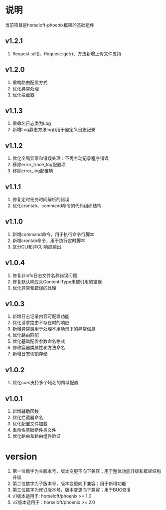 # 说明
当前项目是horseloft-phoenix框架的基础组件

## v1.2.1
1. Request::all()、Request::get()、方法新增上传文件支持

## v1.2.0
1. 重构路由配置方式
2. 优化异常处理
3. 优化拦截器

## v1.1.3
1. 重命名日志类为Log
2. 新增Log静态方法log()用于自定义日志记录

## v1.1.2
1. 优化全局异常和错误处理：不再主动记录程序错误
2. 移除error_trace_log配置项
3. 移除error_log配置项

## v1.1.1
1. 修复定时任务时间解析的错误
2. 优化crontab、command命令的代码组织结构

## v1.1.0
1. 新增command命令，用于执行命令行脚本
2. 新增crontab命令，用于执行定时脚本
3. 区分CLI和非CLI响应输出

## v1.0.4
1. 修复非info日志文件名称错误问题
2. 修复默认响应头Content-Type未被引用的错误
3. 优化异常和错误的处理

## v1.0.3
1. 新增日志记录内容可配置功能
2. 优化请求路由不存在时的响应
3. 新增异常类用于处理不用场景下的异常信息
4. 优化路由匹配
5. 优化基础配置参数命名格式
6. 修改容器类属性和方法命名
7. 新增日志切割存储

## v1.0.2
1. 优化cors支持多个域名的跨域配置

## v1.0.1
1. 新增辅助函数
2. 优化拦截器命名
3. 优化配置文件加载
4. 重命名基础组件类文件
5. 优化路由和路由组件验证

# version
1. 第一位数字为主版本号，版本变更不向下兼容；用于整体功能升级和框架结构升级
2. 第二位数字为子版本号，版本变更向下兼容；用于新增功能
3. 第三位数字为修订版本号，版本变更向下兼容；用于BUG修复
4. v1版本适用于: horseloft/phoenix >= 1.0
5. v2版本适用于：horseloft/phoenix >= 2.0

